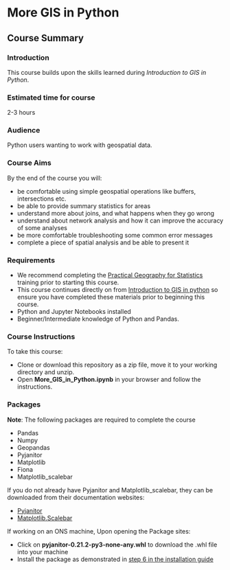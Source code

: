 # More GIS in Python

## Course Summary
### Introduction
This course builds upon the skills learned during *Introduction to GIS in Python*.

### Estimated time for course
2-3 hours

### Audience
Python users wanting to work with geospatial data.

### Course Aims
By the end of the course you will:
  
* be comfortable using simple geospatial operations like buffers, intersections etc.
* be able to provide summary statistics for areas
* understand more about joins, and what happens when they go wrong
* understand about network analysis and how it can improve the accuracy of some analyses
* be more comfortable troubleshooting some common error messages
* complete a piece of spatial analysis and be able to present it

### Requirements
* We recommend completing the [Practical Geography for Statistics](https://onsgeo.github.io/geospatial-training/docs/practical_geog_and_stats) training prior to starting this course.
* This course continues directly on from [Introduction to GIS in python](https://github.com/ONSgeo/Introduction_to_GIS_in_Python) so ensure you have completed these materials prior to beginning this course.
* Python and Jupyter Notebooks installed
* Beginner/Intermediate knowledge of Python and Pandas.

### Course Instructions
To take this course:
* Clone or download this repository as a zip file, move it to your working directory and unzip.
* Open **More_GIS_in_Python.ipynb** in your browser and follow the instructions.

### Packages
**Note**: The following packages are required to complete the course
* Pandas
* Numpy
* Geopandas
* Pyjanitor
* Matplotlib
* Fiona
* Matplotlib_scalebar

If you do not already have Pyjanitor and Matplotlib_scalebar, they can be downloaded from their documentation websites:

* [Pyjanitor](https://pypi.org/project/pyjanitor/#files)
* [Matplotlib.Scalebar](https://pypi.org/project/matplotlib-scalebar/#files)

If working on an ONS machine, Upon opening the Package sites:
* Click on **pyjanitor-0.21.2-py3-none-any.whl** to download the .whl file into your machine
* Install the package as demonstrated in [step 6 in the installation guide](https://onsgeo.github.io/geospatial-training/docs/guides/python_install) 
 
